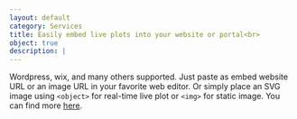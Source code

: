 ```yaml
---
layout: default
category: Services
title: Easily embed live plots into your website or portal<br>
object: true
description: |
---
```

  Wordpress, wix, and many others supported. Just paste as embed website URL or an image URL in your favorite web editor. Or simply place an SVG image using `<object>` for real-time live plot or `<img>` for static image. You can find more [here](http://doc.plotti.co/plottico-embed/).
